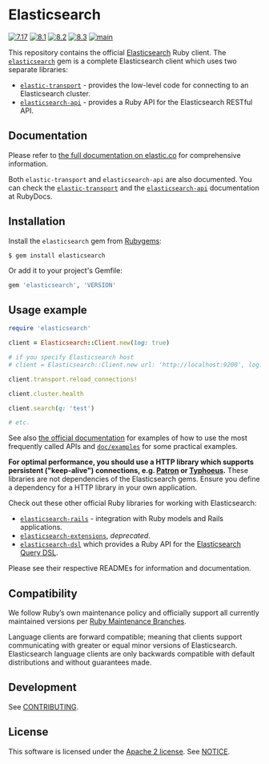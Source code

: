 # Elasticsearch
[![7.17](https://github.com/elastic/elasticsearch-ruby/actions/workflows/7.17.yml/badge.svg?branch=7.17)](https://github.com/elastic/elasticsearch-ruby/actions/workflows/7.17.yml) [![8.1](https://github.com/elastic/elasticsearch-ruby/actions/workflows/8.1.yml/badge.svg?branch=8.1)](https://github.com/elastic/elasticsearch-ruby/actions/workflows/8.1.yml) [![8.2](https://github.com/elastic/elasticsearch-ruby/actions/workflows/8.2.yml/badge.svg?branch=8.2)](https://github.com/elastic/elasticsearch-ruby/actions/workflows/8.2.yml) [![8.3](https://github.com/elastic/elasticsearch-ruby/actions/workflows/8.3.yml/badge.svg?branch=8.3)](https://github.com/elastic/elasticsearch-ruby/actions/workflows/8.3.yml) [![main](https://github.com/elastic/elasticsearch-ruby/actions/workflows/main.yml/badge.svg)](https://github.com/elastic/elasticsearch-ruby/actions/workflows/main.yml)

This repository contains the official [Elasticsearch](https://www.elastic.co/products/elasticsearch) Ruby client. The [`elasticsearch`](https://github.com/elasticsearch/elasticsearch-ruby/tree/main/elasticsearch) gem is a complete Elasticsearch client which uses two separate libraries:

* [`elastic-transport`](https://github.com/elastic/elastic-transport-ruby) - provides the low-level code for connecting to an Elasticsearch cluster.
* [`elasticsearch-api`](https://github.com/elasticsearch/elasticsearch-ruby/tree/main/elasticsearch-api) - provides a Ruby API for the Elasticsearch RESTful API.

## Documentation

Please refer to [the full documentation on elastic.co](https://www.elastic.co/guide/en/elasticsearch/client/ruby-api/current/index.html) for comprehensive information.

Both `elastic-transport` and `elasticsearch-api` are also documented. You can check the [`elastic-transport`](https://rubydoc.info/github/elastic/elastic-transport-ruby/) and the [`elasticsearch-api`](http://rubydoc.info/gems/elasticsearch-api) documentation at RubyDocs.

## Installation

Install the `elasticsearch` gem from [Rubygems](https://rubygems.org/gems/elasticsearch):

```
$ gem install elasticsearch
```

Or add it to your project's Gemfile:

```ruby
gem 'elasticsearch', 'VERSION'
```

## Usage example

```ruby
require 'elasticsearch'

client = Elasticsearch::Client.new(log: true)

# if you specify Elasticsearch host
# client = Elasticsearch::Client.new url: 'http://localhost:9200', log: true

client.transport.reload_connections!

client.cluster.health

client.search(q: 'test')

# etc.
```

See also [the official documentation](https://www.elastic.co/guide/en/elasticsearch/client/ruby-api/current/examples.html) for examples of how to use the most frequently called APIs and [`doc/examples`](https://github.com/elastic/elasticsearch-ruby/blob/main/docs/examples/) for some practical examples.

**For optimal performance, you should use a HTTP library which supports persistent ("keep-alive") connections, e.g. [Patron](https://github.com/toland/patron) or [Typhoeus](https://github.com/typhoeus/typhoeus).** These libraries are not dependencies of the Elasticsearch gems. Ensure you define a dependency for a HTTP library in your own application.

Check out these other official Ruby libraries for working with Elasticsearch:

* [`elasticsearch-rails`](https://github.com/elasticsearch/elasticsearch-rails) - integration with Ruby models and Rails applications.
* [`elasticsearch-extensions`](https://github.com/elastic/elasticsearch-ruby/tree/7.17/elasticsearch-extensions), *deprecated*.
* [`elasticsearch-dsl`](https://github.com/elastic/elasticsearch-dsl-ruby) which provides a Ruby API for the [Elasticsearch Query DSL](https://www.elastic.co/guide/en/elasticsearch/reference/current/query-dsl.html).

Please see their respective READMEs for information and documentation.

## Compatibility

We follow Ruby’s own maintenance policy and officially support all currently maintained versions per [Ruby Maintenance Branches](https://www.ruby-lang.org/en/downloads/branches/).

Language clients are forward compatible; meaning that clients support communicating with greater or equal minor versions of Elasticsearch. Elasticsearch language clients are only backwards compatible with default distributions and without guarantees made.

## Development

See [CONTRIBUTING](https://github.com/elastic/elasticsearch-ruby/blob/main/CONTRIBUTING.md).

## License

This software is licensed under the [Apache 2 license](./LICENSE). See [NOTICE](./NOTICE).

